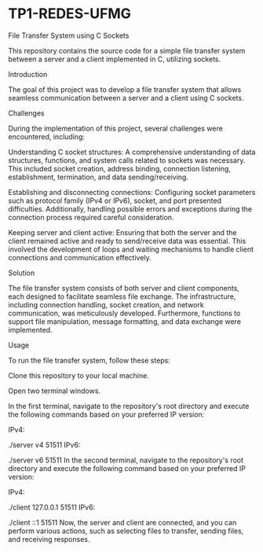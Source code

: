 # TP1-REDES-UFMG

File Transfer System using C Sockets

This repository contains the source code for a simple file transfer system between a server and a client implemented in C, utilizing sockets.

Introduction

The goal of this project was to develop a file transfer system that allows seamless communication between a server and a client using C sockets.

Challenges

During the implementation of this project, several challenges were encountered, including:

Understanding C socket structures: A comprehensive understanding of data structures, functions, and system calls related to sockets was necessary. This included socket creation, address binding, connection listening, establishment, termination, and data sending/receiving.

Establishing and disconnecting connections: Configuring socket parameters such as protocol family (IPv4 or IPv6), socket, and port presented difficulties. Additionally, handling possible errors and exceptions during the connection process required careful consideration.

Keeping server and client active: Ensuring that both the server and the client remained active and ready to send/receive data was essential. This involved the development of loops and waiting mechanisms to handle client connections and communication effectively.

Solution

The file transfer system consists of both server and client components, each designed to facilitate seamless file exchange. The infrastructure, including connection handling, socket creation, and network communication, was meticulously developed. Furthermore, functions to support file manipulation, message formatting, and data exchange were implemented.

Usage

To run the file transfer system, follow these steps:

Clone this repository to your local machine.

Open two terminal windows.

In the first terminal, navigate to the repository's root directory and execute the following commands based on your preferred IP version:

IPv4:


./server v4 51511
IPv6:


./server v6 51511
In the second terminal, navigate to the repository's root directory and execute the following command based on your preferred IP version:

IPv4:


./client 127.0.0.1 51511
IPv6:

./client ::1 51511
Now, the server and client are connected, and you can perform various actions, such as selecting files to transfer, sending files, and receiving responses.
